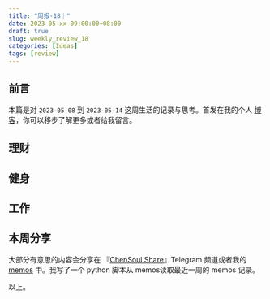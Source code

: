 ```yaml
---
title: "周报-18｜"
date: 2023-05-xx 09:00:00+08:00
draft: true
slug: weekly_review_18
categories: [Ideas]
tags: [review]
---
```


## 前言

本篇是对 `2023-05-08` 到 `2023-05-14` 这周生活的记录与思考。首发在我的个人 [博客](https://blog.chensoul.com/)，你可以移步了解更多或者给我留言。



## 理财



## 健身



## 工作



## 本周分享

大部分有意思的内容会分享在 『[ChenSoul Share](https://t.me/chensoul_share)』Telegram 频道或者我的 [memos](https://memos.chensoul.com/) 中。我写了一个 python 脚本从 memos读取最近一周的 memos 记录。





以上。
